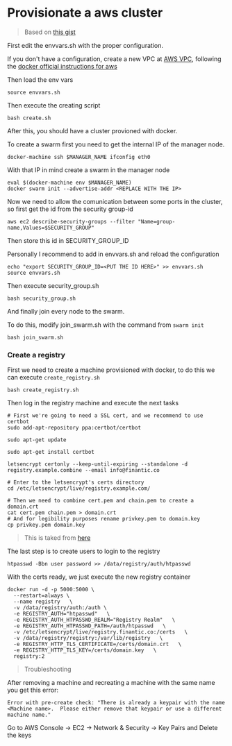 # Provisionate a aws cluster

> Based on [this gist](https://gist.github.com/ghoranyi/f2970d6ab2408a8a37dbe8d42af4f0a5)

First edit the envvars.sh with the proper configuration.

If you don't have a configuration, create a new VPC at [AWS VPC](https://us-west-2.console.aws.amazon.com/vpc/home), following the [docker official instructions for aws](https://docs.docker.com/docker-for-aws/faqs/#recommended-vpc-and-subnet-setup)

Then load the env vars
```
source envvars.sh
```

Then execute the creating script

```
bash create.sh
```

After this, you should have a cluster provioned with docker.

To create a swarm first you need to get the internal IP of the manager node.

```
docker-machine ssh $MANAGER_NAME ifconfig eth0
```

With that IP in mind create a swarm in the manager node

```
eval $(docker-machine env $MANAGER_NAME)
docker swarm init --advertise-addr <REPLACE WITH THE IP>
```

Now we need to allow the comunication between some ports in the cluster, so first get the id from the security group-id

```
aws ec2 describe-security-groups --filter "Name=group-name,Values=$SECURITY_GROUP"
```

Then store this id in SECURITY_GROUP_ID

Personally I recommend to add in envvars.sh and reload the configuration

```
echo "export SECURITY_GROUP_ID=<PUT THE ID HERE>" >> envvars.sh
source envvars.sh
```

Then execute security_group.sh

```
bash security_group.sh
```

And finally join every node to the swarm.

To do this, modify join_swarm.sh with the command from `swarm init`

```
bash join_swarm.sh
```

### Create a registry

First we need to create a machine provisioned with docker, to do this we can execute `create_registry.sh`

```
bash create_registry.sh
```

Then log in the registry machine and execute the next tasks

```
# First we're going to need a SSL cert, and we recommend to use certbot
sudo add-apt-repository ppa:certbot/certbot

sudo apt-get update

sudo apt-get install certbot

letsencrypt certonly --keep-until-expiring --standalone -d registry.example.combine --email info@finantic.co

# Enter to the letsencrypt's certs directory
cd /etc/letsencrypt/live/registry.example.com/

# Then we need to combine cert.pem and chain.pem to create a domain.crt
cat cert.pem chain.pem > domain.crt
# And for legibility purposes rename privkey.pem to domain.key
cp privkey.pem domain.key
```

> This is taked from [here](https://gist.github.com/PieterScheffers/63e4c2fd5553af8a35101b5e868a811e)

The last step is to create users to login to the registry

```
htpasswd -Bbn user password >> /data/registry/auth/htpasswd
```

With the certs ready, we just execute the new registry container

```
docker run -d -p 5000:5000 \
  --restart=always \
  --name registry   \
  -v /data/registry/auth:/auth \
  -e REGISTRY_AUTH="htpasswd"   \
  -e REGISTRY_AUTH_HTPASSWD_REALM="Registry Realm"   \
  -e REGISTRY_AUTH_HTPASSWD_PATH=/auth/htpasswd   \
  -v /etc/letsencrypt/live/registry.finantic.co:/certs   \
  -v /data/registry/registry:/var/lib/registry   \
  -e REGISTRY_HTTP_TLS_CERTIFICATE=/certs/domain.crt   \
  -e REGISTRY_HTTP_TLS_KEY=/certs/domain.key   \
  registry:2
```

> Troubleshooting

After removing a machine and recreating a machine with the same name you get this error:

```
Error with pre-create check: "There is already a keypair with the name <Machine name>.  Please either remove that keypair or use a different machine name."
```

Go to AWS Console -> EC2 -> Network & Security -> Key Pairs and Delete the keys
